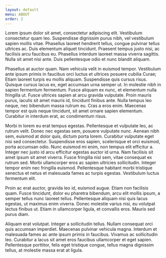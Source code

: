 ```yaml
---
layout: default
menu: ABOUT
order: 2
---
```


Lorem ipsum dolor sit amet, consectetur adipiscing elit. Vestibulum consectetur quam leo. Suspendisse dignissim purus nibh, vel vestibulum sapien mollis vitae. Phasellus laoreet hendrerit tellus, congue pulvinar tellus ultrices ac. Duis elementum aliquet tincidunt. Praesent tempus justo nisi, ac facilisis arcu faucibus eu. Phasellus interdum laoreet massa viverra sagittis. Nulla sit amet nisi ante. Duis pellentesque odio et nunc blandit aliquam.

Phasellus at auctor quam. Nam vehicula velit in euismod tempor. Vestibulum ante ipsum primis in faucibus orci luctus et ultrices posuere cubilia Curae; Etiam laoreet turpis eu mollis aliquam. Suspendisse quis cursus risus. Quisque cursus lacus ex, eget accumsan urna semper ut. In molestie nibh in sapien fermentum fermentum. Fusce aliquam ex nunc, et elementum nulla fringilla ut. Fusce ultrices sapien at arcu gravida vulputate. Proin mauris purus, iaculis sit amet mauris id, tincidunt finibus ante. Nulla tempus leo neque, nec bibendum massa rutrum eu. Cras a eros enim. Maecenas tempor est quis neque tincidunt, sit amet ornare sapien elementum. Curabitur in interdum erat, ac condimentum risus.

Morbi in lorem eu erat tempus egestas. Pellentesque et vulputate leo, ac rutrum velit. Donec nec egestas sem, posuere vulputate nunc. Aenean nibh sem, euismod at dolor quis, dictum porta lorem. Curabitur vulputate eget nisi sed consectetur. Suspendisse eros sapien, scelerisque et orci euismod, porta accumsan odio. Nunc euismod mi enim, non tempus elit efficitur a. Integer nec justo id arcu efficitur egestas auctor id urna. Nam facilisis sit amet ipsum sit amet viverra. Fusce fringilla nisl sem, vitae consequat ex rutrum sed. Morbi ullamcorper eros ac sapien ultricies sollicitudin. Integer tempor enim nec fringilla euismod. Pellentesque habitant morbi tristique senectus et netus et malesuada fames ac turpis egestas. Vestibulum luctus fermentum elit.

Proin ac erat auctor, gravida leo id, euismod augue. Etiam non facilisis quam. Fusce tincidunt, dolor eu pharetra bibendum, arcu elit mollis ipsum, a semper tellus nunc laoreet tellus. Pellentesque aliquam nisi quis lacus egestas, ut maximus enim viverra. Donec molestie varius nisi, eu volutpat lectus finibus ut. Etiam in ullamcorper ligula, et convallis eros. Mauris sed purus diam.

Aliquam erat volutpat. Integer a sollicitudin tellus. Nullam consequat orci quis accumsan imperdiet. Maecenas pulvinar vehicula magna. Interdum et malesuada fames ac ante ipsum primis in faucibus. Vivamus ac sollicitudin leo. Curabitur a lacus sit amet eros faucibus ullamcorper et eget sapien. Pellentesque porttitor, felis eget tristique congue, tellus magna dignissim tellus, at molestie massa erat at ligula.